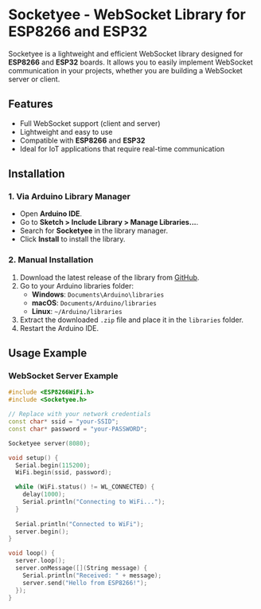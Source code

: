 # Socketyee - WebSocket Library for ESP8266 and ESP32

Socketyee is a lightweight and efficient WebSocket library designed for **ESP8266** and **ESP32** boards. It allows you to easily implement WebSocket communication in your projects, whether you are building a WebSocket server or client.

## Features

- Full WebSocket support (client and server)
- Lightweight and easy to use
- Compatible with **ESP8266** and **ESP32**
- Ideal for IoT applications that require real-time communication

## Installation

### 1. Via Arduino Library Manager

- Open **Arduino IDE**.
- Go to **Sketch > Include Library > Manage Libraries...**.
- Search for **Socketyee** in the library manager.
- Click **Install** to install the library.

### 2. Manual Installation

1. Download the latest release of the library from [GitHub](https://github.com/Faizyee/Socketyee).
2. Go to your Arduino libraries folder:
   - **Windows**: `Documents\Arduino\libraries`
   - **macOS**: `Documents/Arduino/libraries`
   - **Linux**: `~/Arduino/libraries`
3. Extract the downloaded `.zip` file and place it in the `libraries` folder.
4. Restart the Arduino IDE.

## Usage Example

### WebSocket Server Example

```cpp
#include <ESP8266WiFi.h>
#include <Socketyee.h>

// Replace with your network credentials
const char* ssid = "your-SSID";
const char* password = "your-PASSWORD";

Socketyee server(8080);

void setup() {
  Serial.begin(115200);
  WiFi.begin(ssid, password);

  while (WiFi.status() != WL_CONNECTED) {
    delay(1000);
    Serial.println("Connecting to WiFi...");
  }
  
  Serial.println("Connected to WiFi");
  server.begin();
}

void loop() {
  server.loop();
  server.onMessage([](String message) {
    Serial.println("Received: " + message);
    server.send("Hello from ESP8266!");
  });
}
